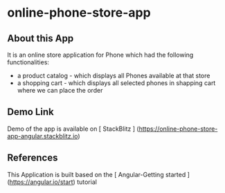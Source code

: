 # online-phone-store-app

## About this App
It is an online store application for Phone which had the following functionalities:
 - a product catalog - which displays all Phones available at that store
 - a shopping cart - which displays all selected phones in shapping cart where we can place the order

 ## Demo Link
 Demo of the app is available on [ StackBlitz ] (https://online-phone-store-app-angular.stackblitz.io)

 ## References
This Application is built based on the [ Angular-Getting started ] (https://angular.io/start) tutorial 
